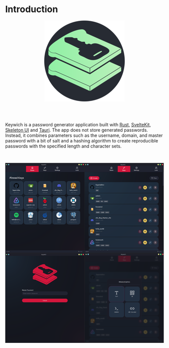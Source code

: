 # Introduction

<div align="center">

![Keywich Icon](./images/keywich_icon.png)

</div>
<br>
<br>

Keywich is a password generator application built with [Rust](https://www.rust-lang.org/), [SvelteKit](https://kit.svelte.dev/),
[Skeleton UI](https://www.skeleton.dev/) and [Tauri](https://tauri.app/). The app does not store generated passwords.
Instead, it combines parameters such as the username, domain, and master password with a bit of salt and a hashing
algorithm to create reproducible passwords with the specified length and character sets.

<br>

![application screen views](./images/screens.webp)
